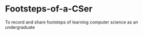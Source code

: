 # Footsteps-of-a-CSer
To record and share footsteps of learning computer science as an undergraduate
